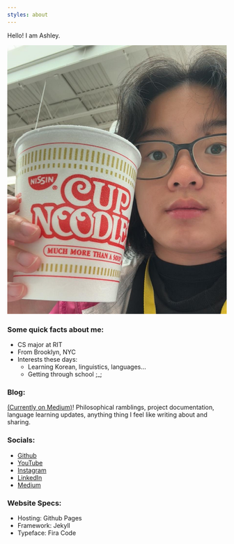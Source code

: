 ```yaml
---
styles: about
---
```


Hello! I am Ashley.

<div id="about-selfie">
    <img src="/assets/images/selfie.jpg">
</div>

### Some quick facts about me:
- CS major at RIT
- From Brooklyn, NYC
- Interests these days:
    - Learning Korean, linguistics, languages...
    - Getting through school ;_;

### Blog:

[(Currently on Medium)](https://medium.com/@serviceuser5705)! Philosophical ramblings,
project documentation, language learning updates, anything thing I feel like
writing about and sharing.

### Socials:
- [Github](https://github.com/brainuser5705)
- [YouTube](https://www.youtube.com/@brainuser5705)
- [Instagram](https://www.instagram.com/brainuser5705/)
- [LinkedIn](https://www.linkedin.com/in/ashley-liew-ab1124221/)
- [Medium](https://medium.com/@serviceuser5705)

### Website Specs:
- Hosting: Github Pages
- Framework: Jekyll
- Typeface: Fira Code
 

